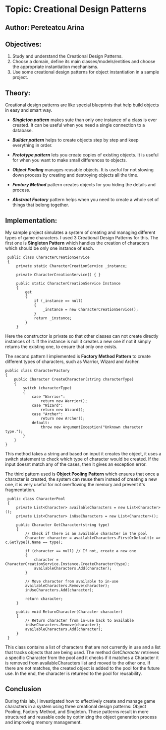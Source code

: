 # Topic: Creational Design Patterns
## Author: Pereteatcu Arina
## Objectives:

1. Study and understand the Creational Design Patterns.
2. Choose a domain, define its main classes/models/entities and choose the appropriate instantiation mechanisms.
3. Use some creational design patterns for object instantiation in a sample project.

## Theory:
Creational design patterns are like special blueprints that help build objects in easy and smart way.

* ***Singleton pattern*** makes sute than only one instance of a class is ever created. It can be useful when you need a single connection to a database.

* ***Builder pattern*** helps to create objects step by step and keep everything in order.

* ***Prototype pattern*** lets you create copies of existing objects. It is useful for when you want to make small differences to objects.

* ***Object Pooling*** manages reusable objects. It is useful for not slowing down process by creating and destroying objects all the time.

* ***Factory Method*** pattern creates objects for you hiding the details and process.

* ***Abstract Factory*** pattern helps when you need to create a whole set of things that belong together.

## Implementation:

My sample project simulates a system of creating and managing different types of game characters. 
I used 3 Creational Design Patterns for this. The first one is **Singleton Pattern** which handles the creation of characters which should be only one
instance of each. 

```
 public class CharacterCreationService
 {
     private static CharacterCreationService _instance;

     private CharacterCreationService() { }

     public static CharacterCreationService Instance
     {
         get
         {
             if (_instance == null)
             {
                 _instance = new CharacterCreationService();
             }
             return _instance;
         }
     }
```
Here the constructor is private so that other classes can not create directly instances of it. If the instance is null it creates a new one
if not it simply returns the existing one, to ensure that only one exists.

The second pattern I implemented is **Factory Method Pattern** to create different types of characters, such as Warrior, Wizard and Archer. 
```
public class CharacterFactory
{
    public Character CreateCharacter(string characterType)
    {
        switch (characterType)
        {
            case "Warrior":
                return new Warrior();
            case "Wizard":
                return new Wizard();
            case "Archer":
                return new Archer();
            default:
                throw new ArgumentException("Unknown character type.");
        }
    }
}
```
This method takes a string and based on input it creates the object, it uses a switch statement to check which type of character would be
created. If the input doesnt match any of the cases, then it gives an exception error.

The third pattern used is **Object Pooling Pattern** which ensures that once a character is created, the system can reuse them instead of creating a new one,
it is very useful for not overflowing the memory and prevent it's fragmentation. 

```
 public class CharacterPool
 {
     private List<Character> availableCharacters = new List<Character>();
     private List<Character> inUseCharacters = new List<Character>();

     public Character GetCharacter(string type)
     {
         // Check if there is an available character in the pool
         Character character = availableCharacters.FirstOrDefault(c => c.GetType().Name == type);

         if (character == null) // If not, create a new one
         {
             character = CharacterCreationService.Instance.CreateCharacter(type);
             availableCharacters.Add(character);
         }

         // Move character from available to in-use
         availableCharacters.Remove(character);
         inUseCharacters.Add(character);

         return character;
     }

     public void ReturnCharacter(Character character)
     {
         // Return character from in-use back to available
         inUseCharacters.Remove(character);
         availableCharacters.Add(character);
     }
 }
```
This class contains a list of characters that are not currently in use and a list that tracks objects that are being used.
The method *GetCharacter* retrieves a specific Character from the pool and it checks if it matches a Character it is removed from
availableCharacters list and moved to the other one. If there are not matches, the created object is added to the pool for the future use.
In the end, the character is returned to the pool for reusability. 


## Conclusion
During this lab, I investigated how to effectively create and manage game characters in a system using three creational design patterns:
Object Pooling, Factory Method, and Singleton. 
These patterns result in more structured and reusable code by optimizing the object generation process and improving memory management.
